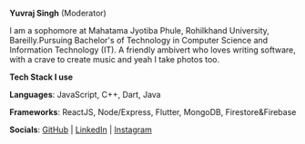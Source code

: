 **Yuvraj Singh** (Moderator)

I am a sophomore at Mahatama Jyotiba Phule, Rohilkhand University, Bareilly.Pursuing Bachelor's of Technology in Computer Science and Information Technology (IT).
A friendly ambivert who loves writing software, with a crave to create music and yeah I take photos too.

**Tech Stack I use**

**Languages**: JavaScript, C++, Dart, Java

**Frameworks**: ReactJS, Node/Express, Flutter, MongoDB, Firestore&Firebase

**Socials**:
[GitHub](https://github.com/curiousyuvi) |
[LinkedIn](https://www.linkedin.com/in/yuvraj-singh-b85ab71b9/) |
[Instagram](https://instagram.com/curiousyuvi)

